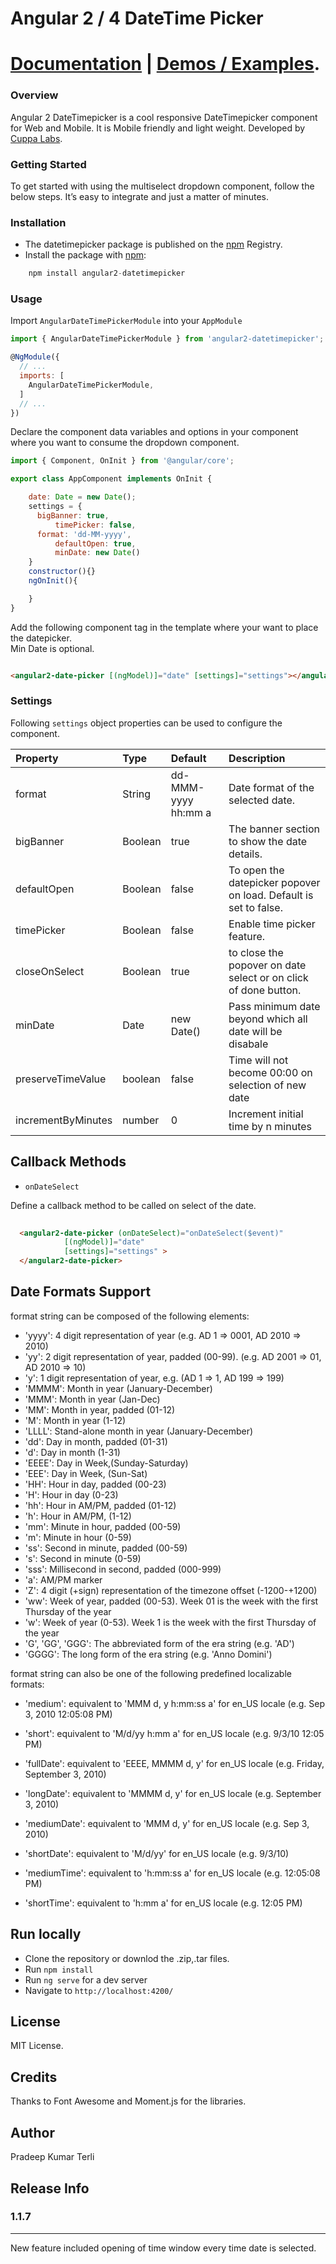 
# Angular 2 / 4 DateTime Picker

# [Documentation](http://cuppalabs.github.io/components/datepicker) | [Demos / Examples](https://cuppalabs.github.io/angular2-datetimepicker).

### Overview 

Angular 2 DateTimepicker is a cool responsive DateTimepicker component for Web and Mobile. It is Mobile friendly and light weight. Developed by [Cuppa Labs](http://www.cuppalabs.com).

### Getting Started
To get started with using the multiselect dropdown component, follow the below steps. It’s easy to integrate and just a matter of minutes.

### Installation
- The datetimepicker package is published on the [npm](https://www.npmjs.com/package/angular2-datetimepicker) Registry. 
-  Install the package with [npm](https://www.npmjs.com): 

```js
	npm install angular2-datetimepicker
```

### Usage

Import `AngularDateTimePickerModule` into your `AppModule`

```js
import { AngularDateTimePickerModule } from 'angular2-datetimepicker';

@NgModule({
  // ...
  imports: [
    AngularDateTimePickerModule,
  ]
  // ...
})

```
Declare the component data variables and options in your component where you want to consume the dropdown component.

```js
import { Component, OnInit } from '@angular/core';

export class AppComponent implements OnInit {

	date: Date = new Date();
	settings = {
	  bigBanner: true,
          timePicker: false,
	  format: 'dd-MM-yyyy',
          defaultOpen: true,
          minDate: new Date()
	}
	constructor(){}
    ngOnInit(){

    }
}

```

Add the following component tag in the template where your want to place the datepicker.<br>
Min Date is optional.

```html

<angular2-date-picker [(ngModel)]="date" [settings]="settings"></angular2-date-picker>

```


### Settings

Following `settings` object properties can be used to configure the component.

|Property	|Type	|Default	|Description	|
|:--- |:--- |:--- |:--- |
|format|String|dd-MMM-yyyy hh:mm a|Date format of the selected date.|
|bigBanner|Boolean|true| The banner section to show the date details.  |
|defaultOpen|Boolean|false|To open the datepicker popover on load. Default is set to false.|
|timePicker|Boolean|false|Enable time picker feature.|
|closeOnSelect|Boolean|true|to close the popover on date select or on click of done button.|
|minDate|Date|new Date() |Pass minimum date beyond which all date will be disabale|
|preserveTimeValue|boolean| false |Time will not become 00:00 on selection of new date|
|incrementByMinutes|number|0 |Increment initial time by n minutes|



## Callback Methods

- `onDateSelect`

Define a callback method to be called on select of the date.

```html
  
  <angular2-date-picker (onDateSelect)="onDateSelect($event)" 
			[(ngModel)]="date" 
			[settings]="settings" >
  </angular2-date-picker>

```
## Date Formats Support

format string can be composed of the following elements:

- 'yyyy': 4 digit representation of year (e.g. AD 1 => 0001, AD 2010 => 2010)
- 'yy': 2 digit representation of year, padded (00-99). (e.g. AD 2001 => 01, AD 2010 => 10)
- 'y': 1 digit representation of year, e.g. (AD 1 => 1, AD 199 => 199)
- 'MMMM': Month in year (January-December)
- 'MMM': Month in year (Jan-Dec)
- 'MM': Month in year, padded (01-12)
- 'M': Month in year (1-12)
- 'LLLL': Stand-alone month in year (January-December)
- 'dd': Day in month, padded (01-31)
- 'd': Day in month (1-31)
- 'EEEE': Day in Week,(Sunday-Saturday)
- 'EEE': Day in Week, (Sun-Sat)
- 'HH': Hour in day, padded (00-23)
- 'H': Hour in day (0-23)
- 'hh': Hour in AM/PM, padded (01-12)
- 'h': Hour in AM/PM, (1-12)
- 'mm': Minute in hour, padded (00-59)
- 'm': Minute in hour (0-59)
- 'ss': Second in minute, padded (00-59)
- 's': Second in minute (0-59)
- 'sss': Millisecond in second, padded (000-999)
- 'a': AM/PM marker
- 'Z': 4 digit (+sign) representation of the timezone offset (-1200-+1200)
- 'ww': Week of year, padded (00-53). Week 01 is the week with the first Thursday of the year
- 'w': Week of year (0-53). Week 1 is the week with the first Thursday of the year
- 'G', 'GG', 'GGG': The abbreviated form of the era string (e.g. 'AD')
- 'GGGG': The long form of the era string (e.g. 'Anno Domini')

format string can also be one of the following predefined localizable formats:

- 'medium': equivalent to 'MMM d, y h:mm:ss a' for en_US locale (e.g. Sep 3, 2010 12:05:08 PM)

- 'short': equivalent to 'M/d/yy h:mm a' for en_US locale (e.g. 9/3/10 12:05 PM)
- 'fullDate': equivalent to 'EEEE, MMMM d, y' for en_US locale (e.g. Friday, September 3, 2010)
- 'longDate': equivalent to 'MMMM d, y' for en_US locale (e.g. September 3, 2010)
- 'mediumDate': equivalent to 'MMM d, y' for en_US locale (e.g. Sep 3, 2010)
- 'shortDate': equivalent to 'M/d/yy' for en_US locale (e.g. 9/3/10)
- 'mediumTime': equivalent to 'h:mm:ss a' for en_US locale (e.g. 12:05:08 PM)
- 'shortTime': equivalent to 'h:mm a' for en_US locale (e.g. 12:05 PM)

## Run locally
- Clone the repository or downlod the .zip,.tar files.
- Run `npm install`
- Run `ng serve` for a dev server
- Navigate to `http://localhost:4200/`

## License
MIT License.

## Credits
Thanks to Font Awesome and Moment.js for the libraries.

## Author
Pradeep Kumar Terli

## Release Info
### 1.1.7
-----
New feature included opening of time window every time date is selected.
